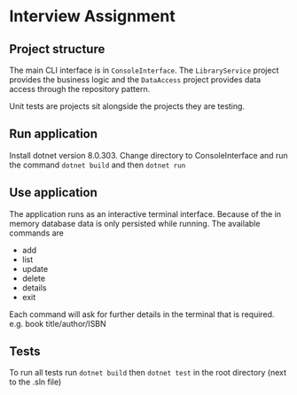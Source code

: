 # Interview Assignment

## Project structure

The main CLI interface is in `ConsoleInterface`. The `LibraryService` project provides the business logic and the `DataAccess` project provides data access through the repository pattern.

Unit tests are projects sit alongside the projects they are testing.

## Run application

Install dotnet version 8.0.303. Change directory to ConsoleInterface and run the command `dotnet build` and then `dotnet run`

## Use application

The application runs as an interactive terminal interface. Because of the in memory database data is only persisted while running. The available commands are 

- add
- list
- update
- delete
- details
- exit

Each command will ask for further details in the terminal that is required. e.g. book title/author/ISBN

## Tests

To run all tests run `dotnet build` then `dotnet test` in the root directory (next to the .sln file)



